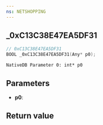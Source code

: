```yaml
---
ns: NETSHOPPING
---
```

## _0xC13C38E47EA5DF31

```c
// 0xC13C38E47EA5DF31
BOOL _0xC13C38E47EA5DF31(Any* p0);
```

```
NativeDB Parameter 0: int* p0
```

## Parameters
* **p0**: 

## Return value
